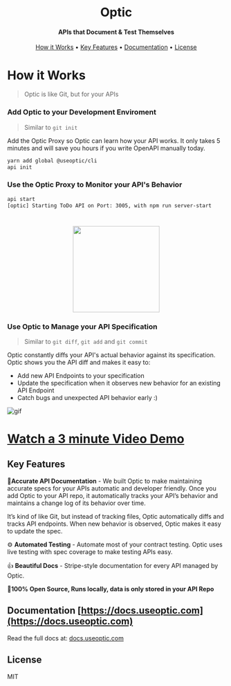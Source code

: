 
<h1 align="center">
  <br>
  <br>
  Optic
  <br>
</h1>

<h4 align="center">APIs that Document & Test Themselves</h4>

<p align="center">

</p>

<p align="center">
    <a href="#how-it-works">How it Works</a> •
  <a href="#key-features">Key Features</a> •
  <a href="#documentation">Documentation</a> •
  <a href="#license">License</a>
</p>


# How it Works

> Optic is like Git, but for your APIs

### Add Optic to your Development Enviroment 

> Similar to `git init`

Add the Optic Proxy so Optic can learn how your API works. It only takes 5 minutes and will save you hours if you write OpenAPI manually today.
```bash
yarn add global @useoptic/cli
api init
```

### Use the Optic Proxy to Monitor your API's Behavior 

```bash
api start
[optic] Starting ToDo API on Port: 3005, with npm run server-start
```
<h1 align="center">
<img src="https://raw.githubusercontent.com/opticdev/optic/develop/webapp/public/watch.png" width="200">
</h1>

### Use Optic to Manage your API Specification 

> Similar to `git diff`, `git add` and `git commit`

Optic constantly diffs your API's actual behavior against its specification. Optic shows you the API diff and makes it easy to:
- Add new API Endpoints to your specification 
- Update the specification when it observes new behavior for an existing API Endpoint 
- Catch bugs and unexpected API behavior early :) 

![gif](https://raw.githubusercontent.com/opticdev/optic/master/webapp/public/optic.gif)

# <a href="https://www.youtube.com/watch?v=y1XSUXbH3kQ" target="_blank">Watch a 3 minute Video Demo</a>

## Key Features
📝**Accurate API Documentation** - We built Optic to make maintaining accurate specs for your APIs automatic and developer friendly. Once you add Optic to your API repo, it automatically tracks your API’s behavior and maintains a change log of its behavior over time.

It’s kind of like Git, but instead of tracking files, Optic automatically diffs and tracks API endpoints. When new behavior is observed, Optic makes it easy to update the spec.

⚙️ **Automated Testing** - Automate most of your contract testing. Optic uses live testing with spec coverage to make testing APIs easy.

👍 **Beautiful Docs** - Stripe-style documentation for every API managed by Optic.

👋**100% Open Source, Runs locally, data is only stored in your API Repo**


## Documentation [https://docs.useoptic.com](https://docs.useoptic.com)
Read the full docs at: [docs.useoptic.com](https://docs.useoptic.com)

## License 
MIT
